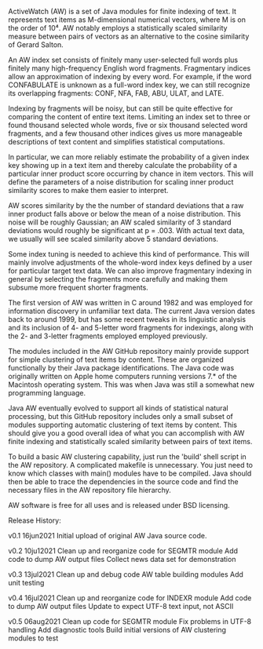 ActiveWatch (AW) is a set of Java modules for finite indexing of text.
It represents text items as M-dimensional numerical vectors, where M is on
the order of 10⁴. AW notably employs a statistically scaled similarity
measure between pairs of vectors as an alternative to the cosine similarity
of Gerard Salton.

An AW index set consists of finitely many user-selected full words plus
finitely many high-frequency English word fragments. Fragmentary
indices allow an approximation of indexing by every word. For example,
if the word CONFABULATE is unknown as a full-word index key, we can still
recognize its overlapping fragments: CONF, NFA, FAB, ABU, ULAT, and LATE.

Indexing by fragments will be noisy, but can still be quite effective for
comparing the content of entire text items. Limiting an index set to three
or found thousand selected whole words, five or six thousand selected word
fragments, and a few thousand other indices gives us more manageable
descriptions of text content and simplifies statistical computations.

In particular, we can more reliably estimate the probability of a given
index key showing up in a text item and thereby calculate the probability
of a particular inner product score occurring by chance in item vectors.
This will define the parameters of a noise distribution for scaling inner
product similarity scores to make them easier to interpret.

AW scores similarity by the the number of standard deviations that a raw
inner product falls above or below the mean of a noise distribution.
This noise will be roughly Gaussian; an AW scaled similarity of 3 standard
deviations would roughly be significant at p = .003. With actual text data,
we usually will see scaled similarity above 5 standard deviations.

Some index tuning is needed to achieve this kind of performance. This will
mainly involve adjustments of the whole-word index keys defined by a user
for particular target text data. We can also improve fragmentary indexing
in general by selecting the fragments more carefully and making them
subsume more frequent shorter fragments.

The first version of AW was written in C around 1982 and was employed for
information discovery in unfamiliar text data. The current Java version
dates back to around 1999, but has some recent tweaks in its linguistic
analysis and its inclusion of 4- and 5-letter word fragments for indexings,
along with the 2- and 3-letter fragments employed employed previously. 

The modules included in the AW GitHub repository mainly provide support for
simple clustering of text items by content. These are organized functionally
by their Java package identifications. The Java code was originally written on
Apple home computers running versions 7.* of the Macintosh operating system.
This was when Java was still a somewhat new programming language.

Java AW eventually evolved to support all kinds of statistical natural
processing, but this GitHub repository includes only a small subset of modules
supporting automatic clustering of text items by content. This should give
you a good overall idea of what you can accomplish with AW finite indexing and
statistically scaled similarity between pairs of text items.

To build a basic AW clustering capability, just run the 'build' shell script in
the AW repository. A complicated makefile is unnecessary. You just need to
know which classes with main() modules have to be compiled. Java should then
be able to trace the dependencies in the source code and find the necessary
files in the AW repository file hierarchy. 

AW software is free for all uses and is released under BSD licensing.

Release History:

v0.1    16jun2021  Initial upload of original AW Java source code.

v0.2    10ju12021  Clean up and reorganize code for SEGMTR module
                   Add code to dump AW output files
                   Collect news data set for demonstration

v0.3    13jul2021  Clean up and debug code AW table building modules
                   Add unit testing

v0.4    16jul2021  Clean up and reorganize code for INDEXR module
                   Add code to dump AW output files
                   Update to expect UTF-8 text input, not ASCII

v0.5    06aug2021  Clean up code for SEGMTR module
                   Fix problems in UTF-8 handling
                   Add diagnostic tools
                   Build initial versions of AW clustering modules to test
